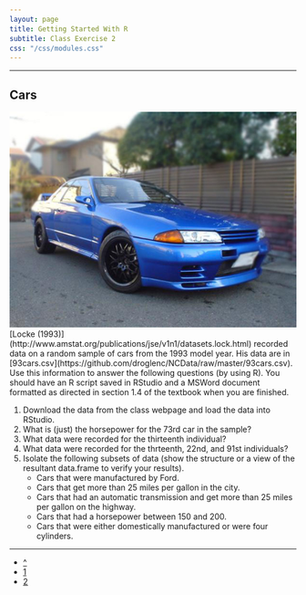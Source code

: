 ```yaml
---
layout: page
title: Getting Started With R
subtitle: Class Exercise 2
css: "/css/modules.css"
---
```


----

## Cars

<img src="../zimgs/cars93.jpg" alt="1993 Nissan Skyline" class="img-right">
[Locke (1993)](http://www.amstat.org/publications/jse/v1n1/datasets.lock.html) recorded data on a random sample of cars from the 1993 model year.  His data are in [93cars.csv](https://github.com/droglenc/NCData/raw/master/93cars.csv).  
Use this information to answer the following questions (by using R).  You should have an R script saved in RStudio and a MSWord document formatted as directed in section 1.4 of the textbook when you are finished.

1. Download the data from the class webpage and load the data into RStudio.
1. What is (just) the horsepower for the 73rd car in the sample?
1. What data were recorded for the thirteenth individual?
1. What data were recorded for the thrteenth, 22nd, and 91st individuals?
1. Isolate the following subsets of data (show the structure or a view of the resultant data.frame to verify your results).
    * Cars that were manufactured by Ford.
    * Cars that get more than 25 miles per gallon in the city.
    * Cars that had an automatic transmission and get more than 25 miles per gallon on the highway.
    * Cars that had a horsepower between 150 and 200.
    * Cars that were either domestically manufactured or were four cylinders.

----

<div class="text-center">
<ul class="pagination pagination-lg">
  <li><a href="index.html">^</a></li>
  <li><a href="CE1.html">1</a></li>
  <li class="active"><a href="#">2</a></li>
</ul>

